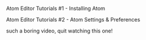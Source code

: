 Atom Editor Tutorials #1 - Installing Atom

Atom Editor Tutorials #2 - Atom Settings & Preferences

such a boring video, quit watching this one!
